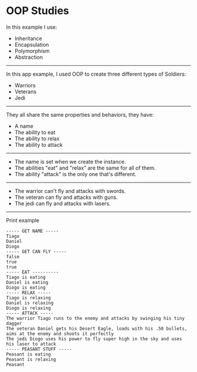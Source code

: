 # OOP Studies

In this example I use:
- Inheritance
- Encapsulation
- Polymorphism
- Abstraction
---
In this app example, I used OOP to create three different types of Soldiers:
- Warriors
- Veterans
- Jedi
---
They all share the same properties and behaviors, they have:
- A name
- The ability to eat
- The ability to relax
- The ability to attack
---
- The name is set when we create the instance.
- The abilities "eat" and "relax" are the same for all of them.
- The ability "attack" is the only one that's different.
---
- The warrior can't fly and attacks with swords.
- The veteran can fly and attacks with guns.
- The jedi can fly and attacks with lasers.
---
Print example
```
----- GET NAME -----
Tiago
Daniel
Diogo
----- GET CAN FLY -----
false
true
true
----- EAT ----------
Tiago is eating
Daniel is eating
Diogo is eating
----- RELAX -----
Tiago is relaxing
Daniel is relaxing
Diogo is relaxing
----- ATTACK -----
The warrior Tiago runs to the enemy and attacks by swinging his tiny dagger
The veteran Daniel gets his Desert Eagle, loads with his .50 bullets, aims at the enemy and shoots it perfectly
The jedi Diogo uses his power to fly super high in the sky and uses his laser to attack
----- PEASANT STUFF -----
Peasant is eating
Peasant is relaxing
Peasant
```